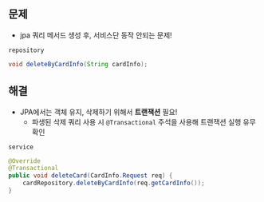 ## 문제
- jpa 쿼리 메서드 생성 후, 서비스단 동작 안되는 문제!

`repository`
```java
void deleteByCardInfo(String cardInfo);
```


## 해결
- JPA에서는 객체 유지, 삭제하기 위해서 __트랜잭션__ 필요!
  - 파생된 삭제 쿼리 사용 시 `@Transactional` 주석을 사용해 트랜잭션 실행 유무 확인

`service`
```java
@Override
@Transactional
public void deleteCard(CardInfo.Request req) {
    cardRepository.deleteByCardInfo(req.getCardInfo());
}
```
